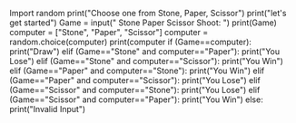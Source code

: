 Import random
print("Choose one from Stone, Paper, Scissor")
print("let's get started")
Game = input(" Stone Paper Scissor Shoot: ")
print(Game)
computer = ["Stone", "Paper", "Scissor"]
computer = random.choice(computer)
print(computer
if (Game==computer):
  print("Draw")
elif (Game=="Stone" and computer=="Paper"):
  print("You Lose") 
elif (Game=="Stone" and computer=="Scissor"):
  print("You Win")
elif (Game=="Paper" and computer=="Stone"):
  print("You Win")
elif (Game=="Paper" and computer=="Scissor"):
  print("You Lose")
elif (Game=="Scissor" and computer=="Stone"):
  print("You Lose")
elif (Game=="Scissor" and computer=="Paper"):
  print("You Win")
else:
  print("Invalid Input")
